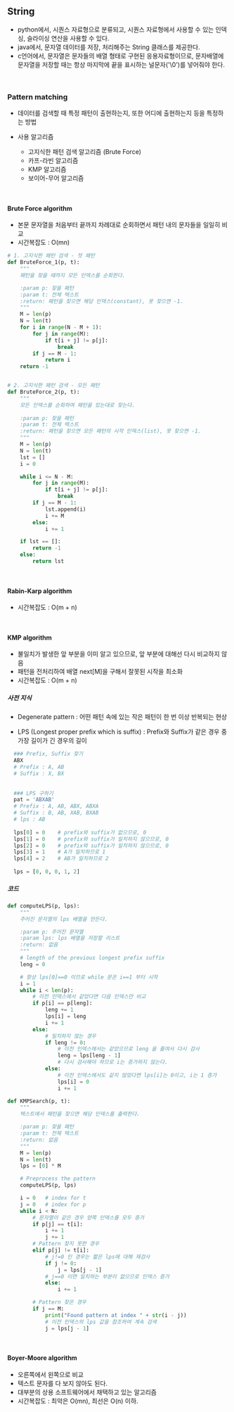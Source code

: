 ## String

* python에서, 시퀀스 자료형으로 분류되고, 시퀀스 자료형에서 사용할 수 있는 인덱싱, 슬라이싱 연산을 사용할 수 있다.
* java에서, 문자열 데이터를 저장, 처리해주는 String 클래스를 제공한다.
* c언어에서, 문자열은 문자들의 배열 형태로 구현된 응용자료형이므로, 문자배열에 문자열을 저장할 때는 항상 마지막에 끝을 표시하는 널문자('\0')를 넣어줘야 한다.

<br>

### Pattern matching

* 데이터를 검색할 때 특정 패턴이 출현하는지, 또한 어디에 출현하는지 등을 특정하는 방법

* 사용 알고리즘
  * 고지식한 패턴 검색 알고리즘 (Brute Force)
  * 카프-라빈 알고리즘
  * KMP 알고리즘
  * 보이어-무어 알고리즘

<br>

#### Brute Force algorithm

* 본문 문자열을 처음부터 끝까지 차례대로 순회하면서 패턴 내의 문자들을 일일히 비교
* 시간복잡도 : O(mn)

```python
# 1. 고지식한 패턴 검색 - 첫 패턴
def BruteForce_1(p, t):
    """
    패턴을 찾을 때까지 모든 인덱스를 순회한다.

    :param p: 찾을 패턴
    :param t: 전체 텍스트
    :return: 패턴을 찾으면 해당 인덱스(constant), 못 찾으면 -1.
    """
    M = len(p)
    N = len(t)
    for i in range(N - M + 1):
        for j in range(M):
            if t[i + j] != p[j]:
                break
        if j == M - 1:
            return i
    return -1


# 2. 고지식한 패턴 검색 - 모든 패턴
def BruteForce_2(p, t):
    """
    모든 인덱스를 순회하며 패턴을 있는대로 찾는다.
    
    :param p: 찾을 패턴
    :param t: 전체 텍스트
    :return: 패턴을 찾으면 모든 패턴의 시작 인덱스(list), 못 찾으면 -1.
    """
    M = len(p)
    N = len(t)
    lst = []
    i = 0

    while i <= N - M:
        for j in range(M):
            if t[i + j] != p[j]:
                break
        if j == M - 1:
            lst.append(i)
            i += M
        else:
            i += 1

    if lst == []:
        return -1
    else:
        return lst
```

<br>

#### Rabin-Karp algorithm

* 시간복잡도 : O(m + n)

<br>

#### KMP algorithm

* 불일치가 발생한  앞 부분을 이미 알고 있으므로, 앞 부분에 대해선 다시 비교하지 않음
* 패턴을 전처리하여 배열 next[M]을 구해서 잘못된 시작을 최소화
* 시간복잡도 : O(m + n)

##### 사전 지식

* Degenerate pattern : 어떤 패턴 속에 있는 작은 패턴이 한 번 이상 반복되는 현상

* LPS (Longest proper prefix which is suffix) : Prefix와 Suffix가 같은 경우 중 가장 길이가 긴 경우의 길이

```python
  ### Prefix, Suffix 찾기
  ABX
  # Prefix : A, AB
  # Suffix : X, BX
  
  
  ### LPS 구하기
  pat = 'ABXAB'
  # Prefix : A, AB, ABX, ABXA
  # Suffix : B, AB, XAB, BXAB
  # lps : AB
  
  lps[0] = 0	# prefix와 suffix가 없으므로, 0
  lps[1] = 0	# prefix와 suffix가 일치하지 않으므로, 0
  lps[2] = 0	# prefix와 suffix가 일치하지 않으므로, 0
  lps[3] = 1	# A가 일치하므로 1
  lps[4] = 2	# AB가 일치하므로 2
  
  lps = [0, 0, 0, 1, 2]
```

##### 코드

```python
def computeLPS(p, lps):
    """
    주어진 문자열의 lps 배열을 만든다.

    :param p: 주어진 문자열
    :param lps: lps 배열을 저장할 리스트
    :return: 없음
    """
    # length of the previous longest prefix suffix
    leng = 0

    # 항상 lps[0]==0 이므로 while 문은 i==1 부터 시작
    i = 1
    while i < len(p):
        # 이전 인덱스에서 같았다면 다음 인덱스만 비교
        if p[i] == p[leng]:
            leng += 1
            lps[i] = leng
            i += 1
        else:
            # 일치하지 않는 경우
            if leng != 0:
                # 이전 인덱스에서는 같았으므로 leng 을 줄여서 다시 검사
                leng = lps[leng - 1]
                # 다시 검사해야 하므로 i는 증가하지 않는다.
            else:
                # 이전 인덱스에서도 같지 않았다면 lps[i]는 0이고, i는 1 증가
                lps[i] = 0
                i += 1

def KMPSearch(p, t):
    """
    텍스트에서 패턴을 찾으면 해당 인덱스를 출력한다.

    :param p: 찾을 패턴
    :param t: 전체 텍스트
    :return: 없음
    """
    M = len(p)
    N = len(t)
    lps = [0] * M

    # Preprocess the pattern
    computeLPS(p, lps)

    i = 0   # index for t
    j = 0   # index for p
    while i < N:
        # 문자열이 같은 경우 양쪽 인덱스를 모두 증가
        if p[j] == t[i]:
            i += 1
            j += 1
        # Pattern 찾지 못한 경우
        elif p[j] != t[i]:
            # j!=0 인 경우는 짧은 lps에 대해 재검사
            if j != 0:
                j = lps[j - 1]
            # j==0 이면 일치하는 부분이 없으므로 인덱스 증가
            else:
                i += 1

        # Pattern 찾은 경우
        if j == M:
            print("Found pattern at index " + str(i - j))
            # 이전 인덱스의 lps 값을 참조하여 계속 검색
            j = lps[j - 1]
```

<br>

#### Boyer-Moore algorithm

* 오른쪽에서 왼쪽으로 비교
* 텍스트 문자를 다 보지 않아도 된다.
* 대부분의 상용 소프트웨어에서 채택하고 있는 알고리즘
* 시간복잡도 : 최악은 O(mn), 최선은 O(n) 이하.

```python
```



